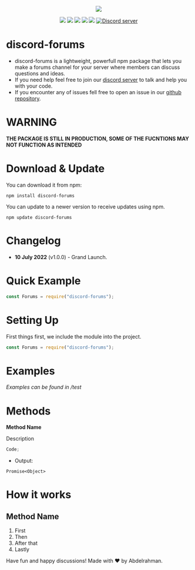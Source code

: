 <p align="center"><a href="https://nodei.co/npm/discord-forums/"><img src="https://nodei.co/npm/discord-forums.png"></a></p>
<p align="center"><img src="https://img.shields.io/npm/v/discord-forums"> <img src="https://img.shields.io/github/repo-size/Abdelrahman-Mohammad/discord-forums"> <img src="https://img.shields.io/npm/l/discord-forums"> <img src="https://img.shields.io/github/contributors/Abdelrahman-Mohammad/discord-forums"> <img src="https://img.shields.io/github/package-json/dependency-version/Abdelrahman-Mohammad/discord-forums/mongoose">
  <a href="https://discord.gg/rk7cVyk"><img src="https://discordapp.com/api/guilds/753938142246994031/widget.png" alt="Discord server"/></a></p>

# discord-forums

- discord-forums is a lightweight, powerfull npm package that lets you make a forums channel for your server where members can discuss questions and ideas.
- If you need help feel free to join our <a href="https://discord.gg/hnzXhDh">discord server</a> to talk and help you with your code.
- If you encounter any of issues fell free to open an issue in our <a href="https://github.com/Abdelrahman-Mohammad/discord-forums/issues">github repository</a>.

# WARNING

**THE PACKAGE IS STILL IN PRODUCTION, SOME OF THE FUCNTIONS MAY NOT FUNCTION AS INTENDED**

# Download & Update

You can download it from npm:

```cli
npm install discord-forums
```

You can update to a newer version to receive updates using npm.

```cli
npm update discord-forums
```

# Changelog

- **10 July 2022** (v1.0.0) - Grand Launch.

# Quick Example

```js
const Forums = require("discord-forums");
```

# Setting Up

First things first, we include the module into the project.

```js
const Forums = require("discord-forums");
```

# Examples

_Examples can be found in /test_

# Methods

**Method Name**

Description

```js
Code;
```

- Output:

```
Promise<Object>
```

# How it works

## Method Name

1. First
2. Then
3. After that
4. Lastly

Have fun and happy discussions! Made with ❤ by Abdelrahman.

